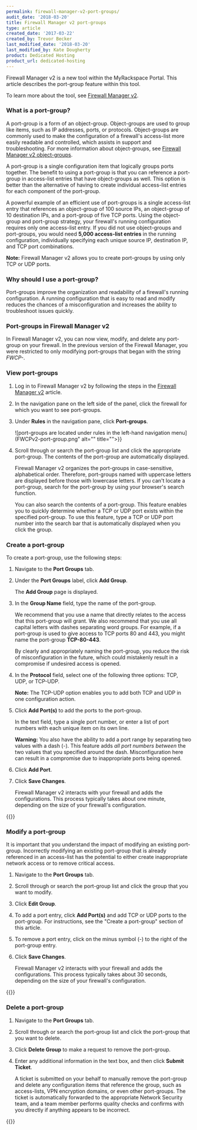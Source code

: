```yaml
---
permalink: firewall-manager-v2-port-groups/
audit_date: '2018-03-20'
title: Firewall Manager v2 port-groups
type: article
created_date: '2017-03-22'
created_by: Trevor Becker
last_modified_date: '2018-03-20'
last_modified_by: Kate Dougherty
product: Dedicated Hosting
product_url: dedicated-hosting
---
```


Firewall Manager v2 is a new tool within the MyRackspace Portal. This article describes the port-group feature within this tool.

To learn more about the tool, see [Firewall Manager v2](/support/how-to/firewall-manager-v2).

### What is a port-group?

A port-group is a form of an object-group. Object-groups are used to group like items, such as IP addresses, ports, or protocols. Object-groups are commonly used to make the configuration of a firewall's access-list more easily readable and controlled, which assists in support and troubleshooting. For more information about object-groups, see [Firewall Manager v2 object-groups](/support/how-to/firewall-manager-v2-object-groups).

A port-group is a single configuration item that logically groups ports together. The benefit to using a port-group is that you can reference a port-group in access-list entries that have object-groups as well. This option
is better than the alternative of having to create individual access-list entries for each component of the port-group.

A powerful example of an efficient use of port-groups is a single access-list entry that references an object-group of 100 source IPs, an object-group of 10 destination IPs, and a port-group of five TCP ports. Using the object-group and port-group strategy, your firewall's running configuration requires only one access-list entry. If you did not use object-groups and port-groups, you would need **5,000 access-list entries** in the running configuration, individually specifying each unique source IP, destination IP, and TCP port combinations.

**Note:** Firewall Manager v2 allows you to create port-groups by using only TCP or UDP ports.

### Why should I use a port-group?

Port-groups improve the organization and readability of a firewall's running configuration. A running configuration that is easy to read and modify reduces the chances of a misconfiguration and increases the ability to troubleshoot issues quickly.

### Port-groups in Firewall Manager v2

In Firewall Manager v2, you can now view, modify, and delete any port-group on your firewall. In the previous version of the Firewall Manager, you were restricted to only modifying port-groups that began with the string *FWCP-*.

### View port-groups

1. Log in to Firewall Manager v2 by following the steps in the [Firewall Manager v2](/support/how-to/firewall-manager-v2) article.

2. In the navigation pane on the left side of the panel, click the firewall for which you want to see port-groups.

3. Under **Rules** in the navigation pane, click **Port-groups**.

   ![port-groups are located under rules in the left-hand navigation menu](FWCPv2-port-group.png" alt="" title="">}}

4. Scroll through or search the port-group list and click the appropriate port-group. The contents of the port-group are automatically displayed.

   Firewall Manager v2 organizes the port-groups in case-sensitive, alphabetical order. Therefore, port-groups named with uppercase letters are displayed before those with lowercase letters. If you can't locate a port-group, search for the port-group by using your browser's search function.

   You can also search the contents of a port-group. This feature enables you to quickly determine whether a TCP or UDP port exists within the specified port-group. To use this feature, type a TCP or UDP port number into the search bar that is automatically displayed when you click the group.

### Create a port-group

To create a port-group, use the following steps:

1. Navigate to the **Port Groups** tab.

2. Under the **Port Groups** label, click **Add Group**.

   The **Add Group** page is displayed.

3. In the **Group Name** field, type the name of the port-group.

   We recommend that you use a name that directly relates to the access that this port-group will grant. We also recommend that you use all capital letters with dashes separating word groups. For example, if a port-group is used to give access to TCP ports 80 and 443, you might name the port-group **TCP-80-443**.

   By clearly and appropriately naming the port-group, you reduce the risk of misconfiguration in the future, which could mistakenly result in a compromise if undesired access is opened.

4. In the **Protocol** field, select one of the following three options: TCP, UDP, or TCP-UDP.

   **Note:** The TCP-UDP option enables you to add both TCP and UDP in one configuration action.

5. Click **Add Port(s)** to add the ports to the port-group.

    In the text field, type a single port number, or enter a list of port numbers with each unique item on its own line.

    **Warning:** You also have the ability to add a port range by separating two values with a dash (-). This feature adds *all port numbers between* the two values that you specified around the dash. Misconfiguration here can result in a compromise due to inappropriate ports being opened.

6. Click **Add Port**.  

7. Click **Save Changes**.

   Firewall Manager v2 interacts with your firewall and adds the configurations. This process typically takes about one minute, depending on the size of your firewall's configuration.

{{<image src="FWCPv2-add-port-group.png" alt="" title="">}}

### Modify a port-group

It is important that you understand the impact of modifying an existing port-group. Incorrectly modifying an existing port-group that is already referenced in an access-list has the potential to either create inappropriate network access or to remove critical access.

1. Navigate to the **Port Groups** tab.

2. Scroll through or search the port-group list and click the group that you want to modify.

3. Click **Edit Group**.

4. To add a port entry, click **Add Port(s)** and add TCP or UDP ports to the port-group. For instructions, see the "Create a port-group" section of this article.

5. To remove a port entry, click on the minus symbol (-) to the right of the port-group entry.

6. Click **Save Changes**.

   Firewall Manager v2 interacts with your firewall and adds the configurations. This process typically takes about 30 seconds, depending on the size of your firewall's configuration.

{{<image src="FWCPv2-modify-port-group.png" alt="" title="">}}

### Delete a port-group

1. Navigate to the **Port Groups** tab.

2. Scroll through or search the port-group list and click the port-group that you want to delete.

3. Click **Delete Group** to make a request to remove the port-group.

4. Enter any additional information in the text box, and then click **Submit Ticket**.

   A ticket is submitted on your behalf to manually remove the port-group and delete any configuration items that reference the group, such as access-lists, VPN encryption domains, or even other port-groups. The ticket is automatically forwarded to the appropriate Network Security team, and a team member performs quality checks and confirms with you directly if anything appears to be incorrect.

{{<image src="FWCPv2-delete-port-group.png" alt="" title="">}}
